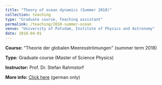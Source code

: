 ```yaml
---
title: "Theory of ocean dynamics (Summer 2018)"
collection: teaching
type: "Graduate course, Teaching assistant"
permalink: /teaching/2018-summer-ocean
venue: "University of Potsdam, Institute of Physics and Astronomy"
date: 2018-04-01
---
```


**Course:** &quot;Theorie der globalen Meeresströmungen&quot; (summer term 2018)

**Type:** Graduate course (Master of Science Physics)

**Instructor:** Prof. Dr. Stefan Rahmstorf

**More info:** [Click here](http://www.pik-potsdam.de/~stefan/Lectures/meeresstroemungen/index.html "http://www.pik-potsdam.de/~stefan/Lectures/meeresstroemungen/index.html") (german only)